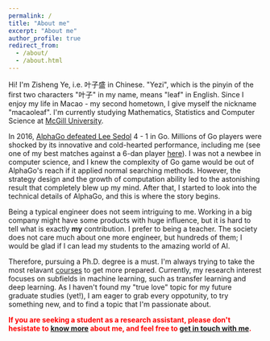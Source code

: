 ```yaml
---
permalink: /
title: "About me"
excerpt: "About me"
author_profile: true
redirect_from:
  - /about/
  - /about.html
---
```


Hi! I'm Zisheng Ye, i.e. 叶子盛 in Chinese. "Yezi", which is the pinyin of the first two characters "叶子" in my name, means "leaf" in English. Since I enjoy my life in Macao - my second hometown, I give myself the nickname "macaoleaf". I'm currently studying Mathematics, Statistics and Computer Science at [McGill University](https://mcgill.ca).  

In 2016, [AlphaGo defeated Lee Sedol](https://en.wikipedia.org/wiki/AlphaGo_versus_Lee_Sedol) 4 - 1 in Go. Millions of Go players were shocked by its innovative and cold-hearted performance, including me (see one of my best matches against a 6-dan player [here](https://share.yikeweiqi.com/sgf/dtl?id=978681&type=1)). I was not a newbee in computer science, and I knew the complexity of Go game would be out of AlphaGo's reach if it applied normal searching methods. However, the strategy design and the growth of computation ability led to the astonishing result that completely blew up my mind. After that, I started to look into the technical details of AlphaGo, and this is where the story begins.  

Being a typical engineer does not seem intriguing to me. Working in a big company might have some products with huge influence, but it is hard to tell what is exactly **my** contribution. I prefer to being a teacher. The society does not care much about one more engineer, but hundreds of them; I would be glad if I can lead my students to the amazing world of AI.

Therefore, pursuing a Ph.D. degree is a must. I'm always trying to take the most relavant [courses](https://macaoleaf.github.io/courses/) to get more prepared. Currently, my research interest focuses on subfields in machine learning, such as transfer learning and deep learning. As I haven't found my "true love" topic for my future graduate studies (yet!), I am eager to grab every oppotunity, to try something new, and to find a topic that I'm passionate about.  

<font color="red">**If you are seeking a student as a research assistant, please don't hesistate to [know more](https://macaoleaf.github.io/cv/) about me, and feel free to [get in touch with me](https://macaoleaf.github.io/contact/).**</font>
